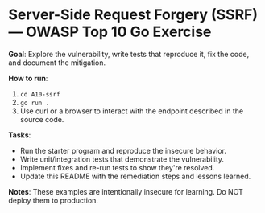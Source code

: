 # Server-Side Request Forgery (SSRF) — OWASP Top 10 Go Exercise

**Goal**: Explore the vulnerability, write tests that reproduce it, fix the code, and document the mitigation.

**How to run**:
1. `cd A10-ssrf`
2. `go run .`
3. Use curl or a browser to interact with the endpoint described in the source code.

**Tasks**:
- Run the starter program and reproduce the insecure behavior.
- Write unit/integration tests that demonstrate the vulnerability.
- Implement fixes and re-run tests to show they're resolved.
- Update this README with the remediation steps and lessons learned.

**Notes**: These examples are intentionally insecure for learning. Do NOT deploy them to production.
